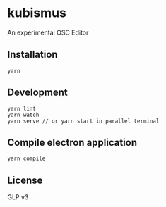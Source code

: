# kubismus

An experimental OSC Editor

## Installation

```
yarn
```

## Development

```
yarn lint
yarn watch
yarn serve // or yarn start in parallel terminal
```

## Compile electron application

```
yarn compile
```

## License

GLP v3
